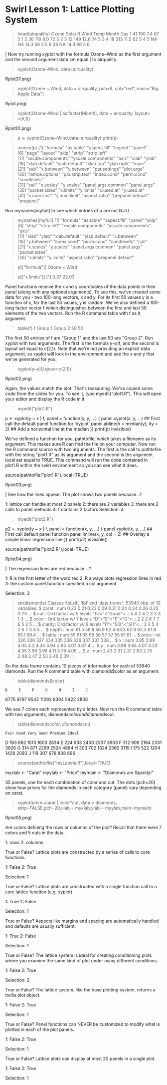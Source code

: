 
Swirl Lesson 1: Lattice Plotting System
=====

> head(airquality)
  Ozone Solar.R Wind Temp Month Day
1    41     190  7.4   67     5   1
2    36     118  8.0   72     5   2
3    12     149 12.6   74     5   3
4    18     313 11.5   62     5   4
5    NA      NA 14.3   56     5   5
6    28      NA 14.9   66     5   6

| Now try running xyplot with the formula Ozone~Wind as the first argument and the second argument data set equal
| to airquality.

> xyplot(Ozone~Wind, data=airquality)

Rplot37.png)

> xyplot(Ozone ~ Wind, data = airquality, pch=8, col="red", main="Big Apple Data")

Rplot.png)


> xyplot(Ozone~Wind | as.factor(Month), data = airquality, layout= c(5,1))

Rplot01.png)


> p <- xyplot(Ozone~Wind,data=airquality)
> print(p)

> names(p)
 [1] "formula"           "as.table"          "aspect.fill"       "legend"            "panel"            
 [6] "page"              "layout"            "skip"              "strip"             "strip.left"       
[11] "xscale.components" "yscale.components" "axis"              "xlab"              "ylab"             
[16] "xlab.default"      "ylab.default"      "xlab.top"          "ylab.right"        "main"             
[21] "sub"               "x.between"         "y.between"         "par.settings"      "plot.args"        
[26] "lattice.options"   "par.strip.text"    "index.cond"        "perm.cond"         "condlevels"       
[31] "call"              "x.scales"          "y.scales"          "panel.args.common" "panel.args"       
[36] "packet.sizes"      "x.limits"          "y.limits"          "x.used.at"         "y.used.at"        
[41] "x.num.limit"       "y.num.limit"       "aspect.ratio"      "prepanel.default"  "prepanel"         

Run mynames[myfull] to see which entries of p are not NULL.

> mynames[myfull]
 [1] "formula"           "as.table"          "aspect.fill"       "panel"             "skip"             
 [6] "strip"             "strip.left"        "xscale.components" "yscale.components" "axis"             
[11] "xlab"              "ylab"              "xlab.default"      "ylab.default"      "x.between"        
[16] "y.between"         "index.cond"        "perm.cond"         "condlevels"        "call"             
[21] "x.scales"          "y.scales"          "panel.args.common" "panel.args"        "packet.sizes"     
[26] "x.limits"          "y.limits"          "aspect.ratio"      "prepanel.default" 

> p[["formula"]]
Ozone ~ Wind

> p[["x.limits"]]
[1]  0.37 22.03


Panel functions receive the x and y coordinates of the data points in their panel (along with any optional
arguments). To see this, we've created some data for you - two 100-long vectors, x and y. For its first 50
values y is a function of x, for the last 50 values, y is random. We've also defined a 100-long factor vector f
which distinguishes between the first and last 50 elements of the two vectors. Run the R command table with f as
it argument.

> table(f)
f
Group 1 Group 2 
     50      50 
     

The first 50 entries of f are "Group 1" and the last 50 are "Group 2". Run xyplot with two arguments. The first
is the formula y~x|f, and the second is layout set equal to c(2,1). Note that we're not providing an explicit
data argument, so xyplot will look in the environment and see the x and y that we've generated for you.

> xyplot(y~x|f,layout=c(2,1))

Rplot02.png)

Again, the values match the plot. That's reassuring. We've copied some code from the slides for you. To see it,
type myedit("plot1.R"). This will open your editor and display the R code in it.

> myedit("plot1.R")

p <- xyplot(y ~ x | f, panel = function(x, y, ...) {
  panel.xyplot(x, y, ...)  ## First call the default panel function for 'xyplot'
  panel.abline(h = median(y), lty = 2)  ## Add a horizontal line at the median
})
print(p)
invisible()

We've defined a function for you, pathtofile, which takes a filename as its argument. This makes sure R can find
the file on your computer. Now run the R command source with two arguments. The first is the call to pathtofile
with the string "plot1.R" as its argument and the second is the argument local set equal to TRUE. This command
will run the code contained in plot1.R within the swirl environment so you can see what it does.


source(pathtofile("plot1.R"),local=TRUE)

Rplot03.png)


| See how the lines appear. The plot shows two panels because...?

1: lattice can handle at most 2 panels
2: there are 2 variables
3: there are 2 calls to panel methods
4: f contains 2 factors
Selection: 4

> myedit("plot2.R")

p2 <- xyplot(y ~ x | f, panel = function(x, y, ...) {
    panel.xyplot(x, y, ...)  ## First call default panel function
    panel.lmline(x, y, col = 2)  ## Overlay a simple linear regression line
})
print(p2)
invisible()


source(pathtofile("plot2.R"),local=TRUE)

Rplot04.png)

| The regression lines are red because ...?

1: R is the first letter of the word red
2: R always plots regression lines in red
3: the custom panel function specified a col argument

Selection: 3

> str(diamonds)
Classes ‘tbl_df’, ‘tbl’ and 'data.frame':	53940 obs. of  10 variables:
 $ carat  : num  0.23 0.21 0.23 0.29 0.31 0.24 0.24 0.26 0.22 0.23 ...
 $ cut    : Ord.factor w/ 5 levels "Fair"<"Good"<..: 5 4 2 4 2 3 3 3 1 3 ...
 $ color  : Ord.factor w/ 7 levels "D"<"E"<"F"<"G"<..: 2 2 2 6 7 7 6 5 2 5 ...
 $ clarity: Ord.factor w/ 8 levels "I1"<"SI2"<"SI1"<..: 2 3 5 4 2 6 7 3 4 5 ...
 $ depth  : num  61.5 59.8 56.9 62.4 63.3 62.8 62.3 61.9 65.1 59.4 ...
 $ table  : num  55 61 65 58 58 57 57 55 61 61 ...
 $ price  : int  326 326 327 334 335 336 336 337 337 338 ...
 $ x      : num  3.95 3.89 4.05 4.2 4.34 3.94 3.95 4.07 3.87 4 ...
 $ y      : num  3.98 3.84 4.07 4.23 4.35 3.96 3.98 4.11 3.78 4.05 ...
 $ z      : num  2.43 2.31 2.31 2.63 2.75 2.48 2.47 2.53 2.49 2.39 ...


So the data frame contains 10 pieces of information for each of 53940 diamonds. Run the R command table with
diamonds$color as an argument.

> table(diamonds$color)

    D     E     F     G     H     I     J 
 6775  9797  9542 11292  8304  5422  2808 
 
 
We see 7 colors each represented by a letter. Now run the R command table with two arguments, diamonds$color and
diamonds$cut.

> table(diamonds$color, diamonds$cut)
   
    Fair Good Very Good Premium Ideal
  D  163  662      1513    1603  2834
  E  224  933      2400    2337  3903
  F  312  909      2164    2331  3826
  G  314  871      2299    2924  4884
  H  303  702      1824    2360  3115
  I  175  522      1204    1428  2093
  J  119  307       678     808   896
  

> source(pathtofile("myLabels.R"),local=TRUE)

myxlab <- "Carat"
myylab <- "Price"
mymain <- "Diamonds are Sparkly!"


35 panels, one for each combination of color and cut. The dots (pch=20) show how prices for the diamonds in each category (panel) vary depending on carat.


> xyplot(price~carat | color*cut, data = diamonds, strip=FALSE,pch=20,xlab = myxlab,ylab = myylab,main=mymain)

Rplot05.png)

Are colors defining the rows or columns of the plot? Recall that there were 7 colors and 5 cuts in the data.

1: rows
2: columns


True or False? Lattice plots are constructed by a series of calls to core functions.

1: False
2: True

Selection: 1

True or False? Lattice plots are constructed with a single function call to a core
lattice function (e.g. xyplot)

1: True
2: False

Selection: 1

True or False? Aspects like margins and spacing are automatically handled and defaults
are usually sufficient.

1: True
2: False

Selection: 1

True or False? The lattice system is ideal for creating conditioning plots where you
examine the same kind of plot under many different conditions.

1: False
2: True

Selection: 2

True or False? The lattice system, like the base plotting system, returns a trellis plot
object.

1: False
2: True

Selection: 1


True or False?  Panel functions can NEVER be customized to modify what is plotted in
each of the plot panels.

1: False
2: True

Selection: 1

True or False?  Lattice plots can display at most 20 panels in a single plot.

1: False
2: True

Selection: 1